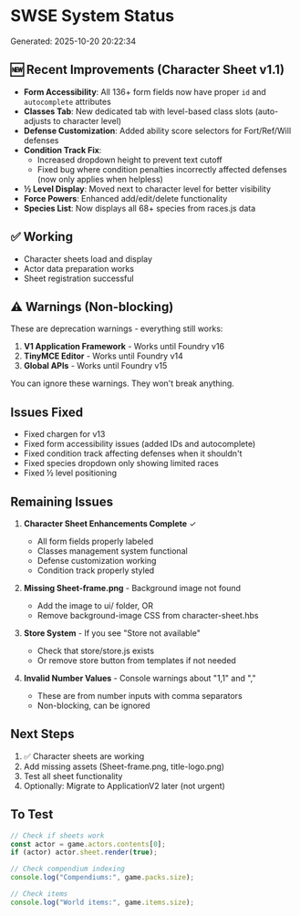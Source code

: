 # SWSE System Status

Generated: 2025-10-20 20:22:34


## 🆕 Recent Improvements (Character Sheet v1.1)

- **Form Accessibility**: All 136+ form fields now have proper `id` and `autocomplete` attributes
- **Classes Tab**: New dedicated tab with level-based class slots (auto-adjusts to character level)
- **Defense Customization**: Added ability score selectors for Fort/Ref/Will defenses
- **Condition Track Fix**: 
  - Increased dropdown height to prevent text cutoff
  - Fixed bug where condition penalties incorrectly affected defenses (now only applies when helpless)
- **½ Level Display**: Moved next to character level for better visibility
- **Force Powers**: Enhanced add/edit/delete functionality
- **Species List**: Now displays all 68+ species from races.js data

## ✅ Working

- Character sheets load and display
- Actor data preparation works
- Sheet registration successful

## ⚠️ Warnings (Non-blocking)

These are deprecation warnings - everything still works:

1. **V1 Application Framework** - Works until Foundry v16
2. **TinyMCE Editor** - Works until Foundry v14
3. **Global APIs** - Works until Foundry v15

You can ignore these warnings. They won't break anything.

## Issues Fixed

- Fixed chargen for v13
- Fixed form accessibility issues (added IDs and autocomplete)
- Fixed condition track affecting defenses when it shouldn't
- Fixed species dropdown only showing limited races
- Fixed ½ level positioning



## Remaining Issues

1. **Character Sheet Enhancements Complete** ✓
   - All form fields properly labeled
   - Classes management system functional
   - Defense customization working
   - Condition track properly styled

2. **Missing Sheet-frame.png** - Background image not found
   - Add the image to ui/ folder, OR
   - Remove background-image CSS from character-sheet.hbs

2. **Store System** - If you see "Store not available"
   - Check that store/store.js exists
   - Or remove store button from templates if not needed

3. **Invalid Number Values** - Console warnings about "1,1" and ","
   - These are from number inputs with comma separators
   - Non-blocking, can be ignored

## Next Steps

1. ✅ Character sheets are working
2. Add missing assets (Sheet-frame.png, title-logo.png)
3. Test all sheet functionality
4. Optionally: Migrate to ApplicationV2 later (not urgent)

## To Test

```javascript
// Check if sheets work
const actor = game.actors.contents[0];
if (actor) actor.sheet.render(true);

// Check compendium indexing
console.log("Compendiums:", game.packs.size);

// Check items
console.log("World items:", game.items.size);
```
